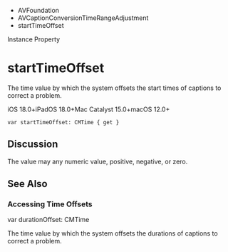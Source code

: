 

- AVFoundation
- AVCaptionConversionTimeRangeAdjustment
-  startTimeOffset 

Instance Property

# startTimeOffset

The time value by which the system offsets the start times of captions to correct a problem.

iOS 18.0+iPadOS 18.0+Mac Catalyst 15.0+macOS 12.0+

``` source
var startTimeOffset: CMTime { get }
```

## Discussion

The value may any numeric value, positive, negative, or zero.

## See Also

### Accessing Time Offsets

var durationOffset: CMTime

The time value by which the system offsets the durations of captions to correct a problem.

